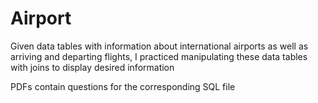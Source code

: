 # Airport
Given data tables with information about international airports as well as arriving and departing flights, I practiced manipulating these data tables with joins to display desired information

PDFs contain questions for the corresponding SQL file
